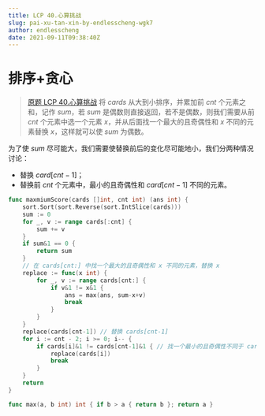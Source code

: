```yaml
---
title: LCP 40.心算挑战
slug: pai-xu-tan-xin-by-endlesscheng-wgk7
author: endlesscheng
date: 2021-09-11T09:38:40Z
---
```

# 排序+贪心
 
> [原题 LCP 40.心算挑战](https://leetcode.cn/problems/uOAnQW)
将 $\textit{cards}$ 从大到小排序，并累加前 $\textit{cnt}$ 个元素之和，记作 $\textit{sum}$，若 $\textit{sum}$ 是偶数则直接返回，若不是偶数，则我们需要从前 $\textit{cnt}$ 个元素中选一个元素 $x$，并从后面找一个最大的且奇偶性和 $x$ 不同的元素替换 $x$，这样就可以使 $\textit{sum}$ 为偶数。

为了使 $\textit{sum}$ 尽可能大，我们需要使替换前后的变化尽可能地小，我们分两种情况讨论：

- 替换 $\textit{card}[\textit{cnt}-1]$；
- 替换前 $\textit{cnt}$ 个元素中，最小的且奇偶性和 $\textit{card}[\textit{cnt}-1]$ 不同的元素。

```go
func maxmiumScore(cards []int, cnt int) (ans int) {
	sort.Sort(sort.Reverse(sort.IntSlice(cards)))
	sum := 0
	for _, v := range cards[:cnt] {
		sum += v
	}
	if sum&1 == 0 {
		return sum
	}
	// 在 cards[cnt:] 中找一个最大的且奇偶性和 x 不同的元素，替换 x
	replace := func(x int) {
		for _, v := range cards[cnt:] {
			if v&1 != x&1 {
				ans = max(ans, sum-x+v)
				break
			}
		}
	}
	replace(cards[cnt-1]) // 替换 cards[cnt-1]
	for i := cnt - 2; i >= 0; i-- {
		if cards[i]&1 != cards[cnt-1]&1 { // 找一个最小的且奇偶性不同于 cards[cnt-1] 的元素，将其替换掉
			replace(cards[i])
			break
		}
	}
	return
}

func max(a, b int) int { if b > a { return b }; return a }
```
